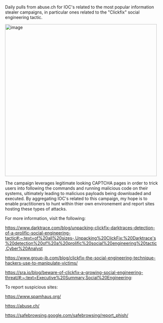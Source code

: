 Daily pulls from abuse.ch for IOC's related to the most popular information stealer campaigns, in particular ones related to the "Clickfix" social engineering tactic. 

<img width="500" height="500" alt="image" src="https://github.com/user-attachments/assets/9457c001-14cd-4f1b-af21-4f42772a2ed3" />

The campaign leverages legitimate looking CAPTCHA pages in order to trick users into following the commands and running malicious code on their systems, ultimately leading to maliciuos payloads being downloaded and executed. By aggregating IOC's related to this campaign, my hope is to enable practitioners to hunt within thier own environement and report sites hosting these types of attacks.

For more information, visit the following:

https://www.darktrace.com/blog/unpacking-clickfix-darktraces-detection-of-a-prolific-social-engineering-tactic#:~:text=of%20all%20sizes-,Unpacking%20ClickFix:%20Darktrace's%20detection%20of%20a%20prolific%20social%20engineering%20tactic,Cyber%20Analyst

https://www.group-ib.com/blog/clickfix-the-social-engineering-technique-hackers-use-to-manipulate-victims/

https://sra.io/blog/beware-of-clickfix-a-growing-social-engineering-threat/#:~:text=Executive%20Summary,Social%20Engineering:

To report suspicious sites:

https://www.spamhaus.org/

https://abuse.ch/

https://safebrowsing.google.com/safebrowsing/report_phish/
